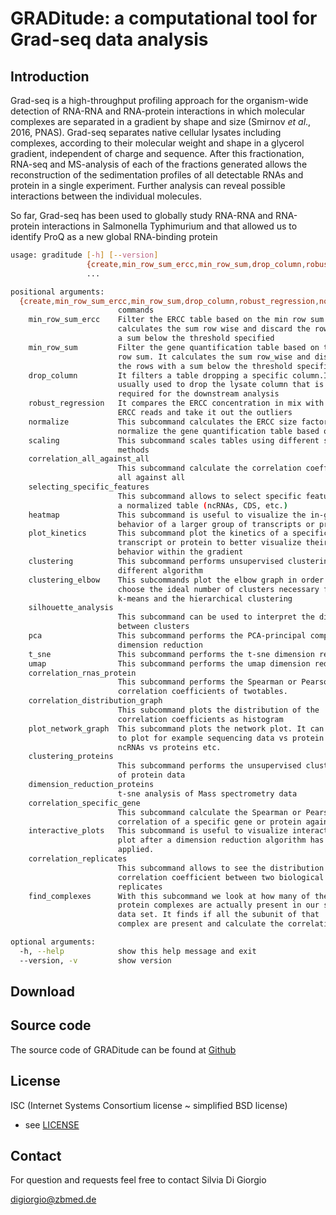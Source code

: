 # GRADitude: a computational tool for Grad-seq data analysis

## Introduction

Grad-seq is a high-throughput profiling approach for the organism-wide detection of RNA-RNA and
RNA-protein interactions in which molecular complexes are separated in a gradient by shape and size
(Smirnov *et* *al*., 2016, PNAS). Grad-seq separates native cellular lysates including complexes,
according to their molecular weight and shape in a glycerol gradient, independent of charge and
sequence. After this fractionation, RNA-seq and MS-analysis of each of the fractions generated
allows the reconstruction of the sedimentation profiles of all detectable RNAs and protein in a single
experiment. Further analysis can reveal possible interactions between the individual molecules.

So far, Grad-seq has been used to globally study RNA-RNA and RNA-protein interactions in
Salmonella Typhimurium and that allowed us to identify ProQ as a new global RNA-binding protein


```bash
usage: graditude [-h] [--version]
                 {create,min_row_sum_ercc,min_row_sum,drop_column,robust_regression,normalize,scaling,correlation_all_against_all,selecting_specific_features,heatmap,plot_kinetics,clustering,clustering_elbow,silhouette_analysis,pca,t_sne,umap,correlation_rnas_protein,correlation_distribution_graph,plot_network_graph,clustering_proteins,dimension_reduction_proteins,correlation_specific_gene,interactive_plots,correlation_replicates,find_complexes}
                 ...

positional arguments:
  {create,min_row_sum_ercc,min_row_sum,drop_column,robust_regression,normalize,scaling,correlation_all_against_all,selecting_specific_features,heatmap,plot_kinetics,clustering,clustering_elbow,silhouette_analysis,pca,t_sne,umap,correlation_rnas_protein,correlation_distribution_graph,plot_network_graph,clustering_proteins,dimension_reduction_proteins,correlation_specific_gene,interactive_plots,correlation_replicates,find_complexes}
                        commands
    min_row_sum_ercc    Filter the ERCC table based on the min row sum. It
                        calculates the sum row wise and discard the rows with
                        a sum below the threshold specified
    min_row_sum         Filter the gene quantification table based on the min
                        row sum. It calculates the sum row_wise and discard
                        the rows with a sum below the threshold specified
    drop_column         It filters a table dropping a specific column.It is
                        usually used to drop the lysate column that is not
                        required for the downstream analysis
    robust_regression   It compares the ERCC concentration in mix with the
                        ERCC reads and take it out the outliers
    normalize           This subcommand calculates the ERCC size factor and
                        normalize the gene quantification table based on that
    scaling             This subcommand scales tables using different scaling
                        methods
    correlation_all_against_all
                        This subcommand calculate the correlation coefficients
                        all against all
    selecting_specific_features
                        This subcommand allows to select specific features in
                        a normalized table (ncRNAs, CDS, etc.)
    heatmap             This subcommand is useful to visualize the in-gradient
                        behavior of a larger group of transcripts or proteins
    plot_kinetics       This subcommand plot the kinetics of a specific
                        transcript or protein to better visualize their
                        behavior within the gradient
    clustering          This subcommand performs unsupervised clustering using
                        different algorithm
    clustering_elbow    This subcommands plot the elbow graph in order to
                        choose the ideal number of clusters necessary for the
                        k-means and the hierarchical clustering
    silhouette_analysis
                        This subcommand can be used to interpret the distance
                        between clusters
    pca                 This subcommand performs the PCA-principal component
                        dimension reduction
    t_sne               This subcommand performs the t-sne dimension reduction
    umap                This subcommand performs the umap dimension reduction
    correlation_rnas_protein
                        This subcommand performs the Spearman or Pearson
                        correlation coefficients of twotables.
    correlation_distribution_graph
                        This subcommand plots the distribution of the
                        correlation coefficients as histogram
    plot_network_graph  This subcommand plots the network plot. It can be used
                        to plot for example sequencing data vs protein data or
                        ncRNAs vs proteins etc.
    clustering_proteins
                        This subcommand performs the unsupervised clustering
                        of protein data
    dimension_reduction_proteins
                        t-sne analysis of Mass spectrometry data
    correlation_specific_gene
                        This subcommand calculate the Spearman or Pearson
                        correlation of a specific gene or protein against all
    interactive_plots   This subcommand is useful to visualize interactive a
                        plot after a dimension reduction algorithm has been
                        applied.
    correlation_replicates
                        This subcommand allows to see the distribution of the
                        correlation coefficient between two biological
                        replicates
    find_complexes      With this subcommand we look at how many of the know
                        protein complexes are actually present in our specific
                        data set. It finds if all the subunit of that 
                        complex are present and calculate the correlation among them

optional arguments:
  -h, --help            show this help message and exit
  --version, -v         show version


```


## Download

## Source code
The source code of GRADitude can be found at [Github](https://github.com/foerstner-lab/GRADitude)

## License
ISC (Internet Systems Consortium license ~ simplified BSD license)
 - see [LICENSE](license.md)

## Contact
For question and requests feel free to contact 
Silvia Di Giorgio
 
 <digiorgio@zbmed.de>